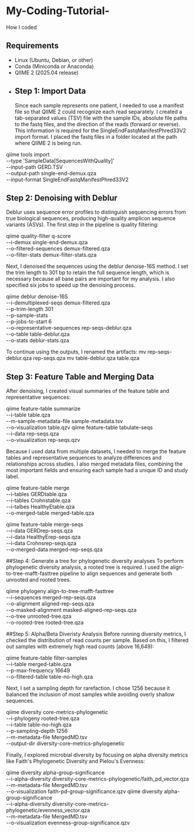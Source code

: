 # My-Coding-Tutorial-
How I coded
## Requirements
- Linux (Ubuntu, Debian, or other)
- Conda (Miniconda or Anaconda)
- QIIME 2 (2025.04 release)
- ## Step 1: Import Data
  Since each sample represents one patient, I needed to use a manifest file so that QIIME 2 could recognize each read separately. I created a tab-separated values (TSV) file with the sample IDs, absolute file paths to the fastq files, and the direction of the reads (forward or reverse). This information is required for the SingleEndFastqManifestPhred33V2 import format. I placed the fastq files in a folder located at the path where QIIME 2 is being run.

qiime tools import \
  --type 'SampleData[SequencesWithQuality]' \
  --input-path GERD.TSV \
  --output-path single-end-demux.qza \
  --input-format SingleEndFastqManifestPhred33V2
  
  ## Step 2: Denoising with Deblur 
Deblur uses sequence error profiles to distinguish sequencing errors from true biological sequences, producing high-quality amplicon sequence variants (ASVs). The first step in the pipeline is quality filtering:

  qiime quality-filter q-score \
  --i-demux single-end-demux.qza \
  --o-filtered-sequences demux-filtered.qza \
  --o-filter-stats demux-filter-stats.qza
  
Next, I denoised the sequences using the deblur denoise-16S method. I set the trim length to 301 bp to retain the full sequence length, which is necessary because all base pairs are important for my analysis. I also specified six jobs to speed up the denoising process.
  
  qiime deblur denoise-16S \
  --i-demultiplexed-seqs demux-filtered.qza \
  --p-trim-length 301 \
  --p-sample-stats \
  --p-jobs-to-start 6 \
  --o-representative-sequences rep-seqs-deblur.qza \
  --o-table table-deblur.qza \
  --o-stats deblur-stats.qza

To continue using the outputs, I renamed the artifacts: 
  mv rep-seqs-deblur.qza rep-seqs.qza
  mv table-deblur.qza table.qza
## Step 3: Feature Table and Merging Data
After denoising, I created visual summaries of the feature table and representative sequences:

qiime feature-table summarize \
  --i-table table.qza \
  --m-sample-metadata-file sample-metadata.tsv \
  --o-visualization table.qzv
qiime feature-table tabulate-seqs \
  --i-data rep-seqs.qza \
  --o-visualization rep-seqs.qzv

Because I used data from multiple datasets, I needed to merge the feature tables and representative sequences to analyze differences and relationships across studies. I also merged metadata files, combining the most important fields and ensuring each sample had a unique ID and study label.  

  qiime feature-table merge \
  --i-tables GERDtable.qza \
  --i-tables Crohnstable.qza \
  --i-talbes HealthyEtable.qza \
  --o-merged-table merged-table.qza

  qiime feature-table merge-seqs \
  --i-data GERDrep-seqs.qza \
  --i-data HealthyErep-seqs.qza \
  --i-data Crohnsrep-seqs.qza \
  --o-merged-data merged-rep-seqs.qza
  
  ##Step 4: Generate a tree for phylogenetic diversity analyses 
To perform phylogenetic diversity analysis, a rooted tree is required. I used the align-to-tree-mafft-fasttree pipeline to align sequences and generate both unrooted and rooted trees.

  qiime phylogeny align-to-tree-mafft-fasttree \
  --i-sequences merged-rep-seqs.qza \
  --o-alignment aligned-rep-seqs.qza \
  --o-masked-alignment masked-aligned-rep-seqs.qza \
  --o-tree unrooted-tree.qza \
  --o-rooted-tree rooted-tree.qza

  ##Step 5: Alpha/Beta Diveristy Analysis
Before running diversity metrics, I checked the distribution of read counts per sample. Based on this, I filtered out samples with extremely high read counts (above 16,649):

  qiime feature-table filter-samples \
  --i-table merged-table.qza \
  --p-max-frequency 16649 \
  --o-filtered-table table-no-high.qza

Next, I set a sampling depth for rarefaction. I chose 1256 because it balanced the inclusion of most samples while avoiding overly shallow sequences.

qiime diversity core-metrics-phylogenetic \
  --i-phylogeny rooted-tree.qza \
  --i-table table-no-high.qza \
  --p-sampling-depth 1256 \
  --m-metadata-file MergedMD.tsv \
  --output-dir diversity-core-metrics-phylogenetic

Finally, I explored microbial diversity by focusing on alpha diversity metrics like Faith's Phylogenetic Diversity and Pielou's Evenness:

  qiime diversity alpha-group-significance \
  --i-alpha-diversity diversity-core-metrics-phylogenetic/faith_pd_vector.qza \
  --m-metadata-file MergedMD.tsv \
  --o-visualization faith-pd-group-significance.qzv
qiime diversity alpha-group-significance \
  --i-alpha-diversity diversity-core-metrics-phylogenetic/evenness_vector.qza \
  --m-metadata-file MergedMD.tsv \
  --o-visualization evenness-group-significance.qzv
  
